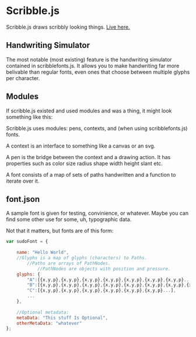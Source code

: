 Scribble.js
===========
Scribble.js draws scribbly looking things. 
[Live here.](http://1j01.github.io/scribble/font-recorder)


Handwriting Simulator
---------------------
The most notable (most existing) feature is the handwriting simulator contained in scribblefonts.js. It allows you to make handwriting far more belivable than regular fonts, even ones that choose between multiple glyphs per character.

Modules
-------
If scribble.js existed and used modules and was a thing, it might look something like this:

Scribble.js uses modules: pens, contexts, and (when using scribblefonts.js) fonts.

A context is an interface to something like a canvas or an svg.

A pen is the bridge between the context and a drawing action. It has properties such as color size radius shape width height slant etc.

A font consists of a map of sets of paths handwritten and a function to iterate over it.


font.json
---------
A sample font is given for testing, convinience, or whatever. Maybe you can find some other use for some, uh, typographic data. 

Not that it matters, but fonts are of this form: 
```js
var sudoFont = {
    
    name: "Hello World",
    //Glyphs is a map of glyphs (characters) to Paths.
        //Paths are arrays of PathNodes.
            //PathNodes are objects with position and pressure.
    glyphs: {
        "A":[{x,y,p},{x,y,p},{x,y,p},{x,y,p},{x,y,p},{x,y,p},{x,y,p}...],
        "B":[{x,y,p},{x,y,p},{x,y,p},{x,y,p},{x,y,p},{x,y,p},{x,y,p},{x,y,p}...],
        "C":[{x,y,p},{x,y,p},{x,y,p},{x,y,p},{x,y,p},{x,y,p}...],
        ...
    },
    
    //Optional metadata:
    metaData: "This stuff Is Optional",
    otherMetaData: "whatever"
};
```
